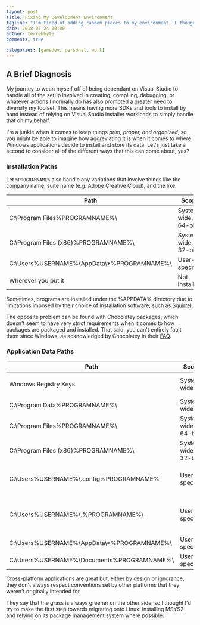 ```yaml
---
layout: post
title: Fixing My Development Environment
tagline: "I'm tired of adding random pieces to my environment, I thought I'd try wrangling it back together. "
date: 2018-07-24 00:00
author: terrehbyte
comments: true

categories: [gamedev, personal, work]
---
```


## A Brief Diagnosis 

My journey to wean myself off of being dependant on Visual Studio to handle all
of the setup involved in creating, compiling, debugging, or whatever actions I
normally do has also prompted a greater need to diversify my toolset. This means
having more SDKs and tools to install by hand instead of relying on Visual
Studio Installer workloads to simply handle that on my behalf.

I'm a junkie when it comes to keep things _prim, proper, and organized_, so you
might be able to imagine how aggreviating it is when it comes to where Windows
applications decide to install and store its data. Let's just take a second to
consider all of the different ways that this can come about, yes?

### Installation Paths

Let `%PROGRAMNAME%` also handle any variations that involve things like the
company name, suite name (e.g. Adobe Creative Cloud), and the like.

| Path                                          | Scope               |
|---------------------------------------------- |---------------------|
| C:\Program Files\%PROGRAMNAME%\               | System-wide, 64-bit |
| C:\Program Files (x86)\%PROGRAMNAME%\         | System-wide, 32-bit |
| C:\Users\%USERNAME%\AppData\\*\%PROGRAMNAME%\ | User-specific       |
| Wherever you put it                           | Not installed       |

Sometimes, programs are installed under the %APPDATA% directory due to limitations
imposed by their choice of installation software, such as [Squirrel](https://github.com/desktop/desktop/issues/2202).

The opposite problem can be found with Chocolatey packages, which doesn't seem
to have very strict requirements when it comes to how packages are packaged and
installed. That said, you can't entirely fault them since Windows, as acknowledged
by Chocolatey in their [FAQ](https://chocolatey.org/docs/create-packages#installation-paths).

### Application Data Paths

| Path                                          | Scope               | Contents                                                                                                         |
|-----------------------------------------------|---------------------|------------------------------------------------------------------------------------------------------------------|
| Windows Registry Keys                         | System-wide         | Configuration, working information                                                                               |
| C:\Program Data\%PROGRAMNAME%\                | System-wide         | Configuration                                                                                                    |
| C:\Program Files\%PROGRAMNAME%\               | System-wide, 64-bit | Configuration                                                                                                    |
| C:\Program Files (x86)\%PROGRAMNAME%\         | System-wide, 32-bit | Configuration                                                                                                    |
| C:\Users\%USERNAME%\\.config\%PROGRAMNAME%    | User-specific       | Configs (see [XDG base directory spec](https://standards.freedesktop.org/basedir-spec/basedir-spec-latest.html)) |
| C:\Users\%USERNAME%\\.%PROGRAMNAME%\          | User-specific       | Hidden "dot folder", à la UNIX or UNIX-like systems                                                              |
| C:\Users\%USERNAME%\AppData\\*\%PROGRAMNAME%\ | User-specific       |                                                                                                                  |
| C:\Users\%USERNAME%\Documents\%PROGRAMNAME%\  | User-specific       |                                                                                                                  |

Cross-platform applications are great but, either by design or ignorance, they don't always respect conventions
set by other platforms that they weren't originally intended for

They say that the grass is always greener on the other side, so I thought I'd
try to make the first step towards migrating onto Linux: installing MSYS2 and
relying on its package management system where possible.